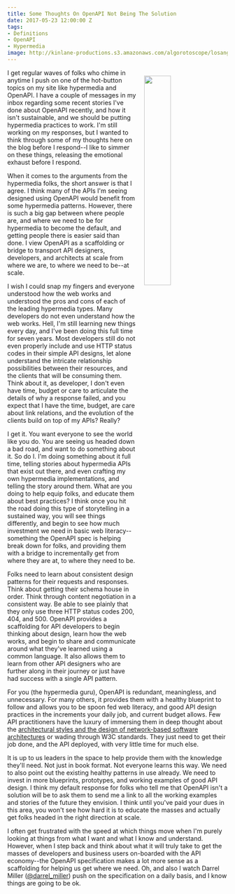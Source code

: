 ```yaml
---
title: Some Thoughts On OpenAPI Not Being The Solution
date: 2017-05-23 12:00:00 Z
tags:
- Definitions
- OpenAPI
- Hypermedia
image: http://kinlane-productions.s3.amazonaws.com/algorotoscope/losangelescloudy/blue_circuit/file-00_00_35_50.jpg
---
```


<p><a href="http://kinlane.com/2017/01/03/finding-the-right-dystopian-filter-to-represent-the-world-unfolding-around-us/"><img src="http://kinlane-productions.s3.amazonaws.com/algorotoscope/losangelescloudy/blue_circuit/file-00_00_35_50.jpg" align="right" width="35%" style="padding: 15px;" /></a></p>I get regular waves of folks who chime in anytime I push on one of the hot-button topics on my site like hypermedia and OpenAPI. I have a couple of messages in my inbox regarding some recent stories I've done about OpenAPI recently, and how it isn't sustainable, and we should be putting hypermedia practices to work. I'm still working on my responses, but I wanted to think through some of my thoughts here on the blog before I respond--I like to simmer on these things, releasing the emotional exhaust before I  respond.

When it comes to the arguments from the hypermedia folks, the short answer is that I agree. I think many of the APIs I'm seeing designed using OpenAPI would benefit from some hypermedia patterns. However, there is such a big gap between where people are, and where we need to be for hypermedia to become the default, and getting people there is easier said than done. I view OpenAPI as a scaffolding or bridge to transport API designers, developers, and architects at scale from where we are, to where we need to be--at scale.

I wish I could snap my fingers and everyone understood how the web works and understood the pros and cons of each of the leading hypermedia types. Many developers do not even understand how the web works. Hell, I'm still learning new things every day, and I've been doing this full time for seven years. Most developers still do not even properly include and use HTTP status codes in their simple API designs, let alone understand the intricate relationship possibilities between their resources, and the clients that will be consuming them. Think about it, as developer, I don't even have time, budget or care to articulate the details of why a response failed, and you expect that I have the time, budget, are care about link relations, and the evolution of the clients build on top of my APIs? Really?

I get it. You want everyone to see the world like you do. You are seeing us headed down a bad road, and want to do something about it. So do I. I'm doing something about it full time, telling stories about hypermedia APIs that exist out there, and even crafting my own hypermedia implementations, and telling the story around them. What are you doing to help equip folks, and educate them about best practices? I think once you hit the road doing this type of storytelling in a sustained way, you will see things differently, and begin to see how much investment we need in basic web literacy--something the OpenAPI spec is helping break down for folks, and providing them with a bridge to incrementally get from where they are at, to where they need to be. 

Folks need to learn about consistent design patterns for their requests and responses. Think about getting their schema house in order. Think through content negotiation in a consistent way. Be able to see plainly that they only use three HTTP status codes 200, 404, and 500. OpenAPI provides a scaffolding for API developers to begin thinking about design, learn how the web works, and begin to share and communicate around what they've learned using a common language. It also allows them to learn from other API designers who are further along in their journey or just have had success with a single API pattern.

For you (the hypermedia guru), OpenAPI is redundant, meaningless, and unnecessary. For many others, it provides them with a healthy blueprint to follow and allows you to be spoon fed web literacy, and good API design practices in the increments your daily job, and current budget allows. Few API practitioners have the luxury of immersing them in deep thought about the [architectural styles and the design of network-based software architectures](https://www.ics.uci.edu/~fielding/pubs/dissertation/top.htm) or wading through W3C standards. They just need to get their job done, and the API deployed, with very little time for much else.

It is up to us leaders in the space to help provide them with the knowledge they'll need. Not just in book format. Not everyone learns this way. We need to also point out the existing healthy patterns in use already. We need to invest in more blueprints, prototypes, and working examples of good API design. I think my default response for folks who tell me that OpenAPI isn't a solution will be to ask them to send me a link to all the working examples and stories of the future they envision. I think until you've paid your dues in this area, you won't see how hard it is to educate the masses and actually get folks headed in the right direction at scale.

I often get frustrated with the speed at which things move when I'm purely looking at things from what I want and what I know and understand. However, when I step back and think about what it will truly take to get the masses of developers and business users on-boarded with the API economy--the OpenAPI specification makes a lot more sense as a scaffolding for helping us get where we need. Oh, and also I watch Darrel Miller ([@darrel_miller](https://twitter.com/darrel_miller)) push on the specification on a daily basis, and I know things are going to be ok.